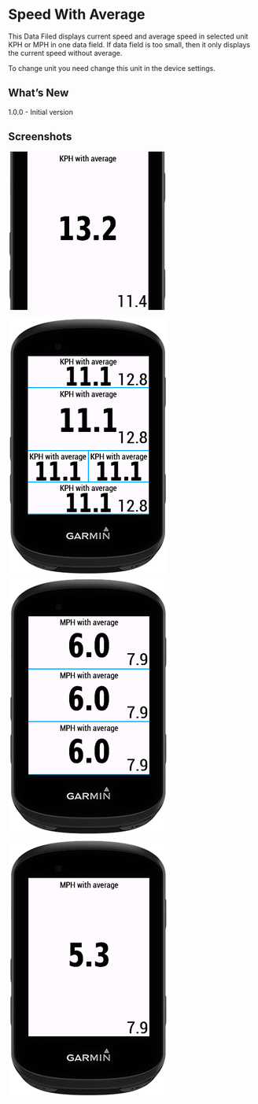 # Speed With Average

This Data Filed displays current speed and average speed in selected unit KPH or MPH in one data field.
If data field is too small, then it only displays the current speed without average.

To change unit you need change this unit in the device settings.

## What’s New

1.0.0 - Initial version

## Screenshots

![Cover image](images/Cover-image.png)

![Screen-image-1](images/Screen-image-1.png)
![Screen-image-2](images/Screen-image-2.png)
![Screen-image-3](images/Screen-image-3.png)

